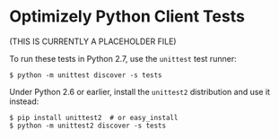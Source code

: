 # Optimizely Python Client Tests #

(THIS IS CURRENTLY A PLACEHOLDER FILE)

To run these tests in Python 2.7, use the `unittest` test runner:

    $ python -m unittest discover -s tests

Under Python 2.6 or earlier, install the `unittest2` distribution and use it
instead:

    $ pip install unittest2  # or easy_install
    $ python -m unittest2 discover -s tests
    